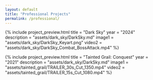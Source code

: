 ```yaml
---
layout: default
title: "Professional Projects"
permalink: /professional/
---
```


{% include project_preview.html
    title = "Dark Sky"
    year = "2024"
    description = "assets/dark_sky/DarkSky.md"
    image1 = "assets/dark_sky/DarkSky_Keyart.png"
    video2 = "assets/dark_sky/DarkSky_Combat_BossAttack.mp4"
%}

{% include project_preview.html
    title = "Tainted Grail: Conquest"
    year = "2021"
    description = "assets/dark_sky/DarkSky.md"
    image1 = "assets/tainted_grail/TRAILER_30s_Cut_1350.mp4"
    video2 = "assets/tainted_grail/TRAILER_15s_Cut_1080.mp4"
%}